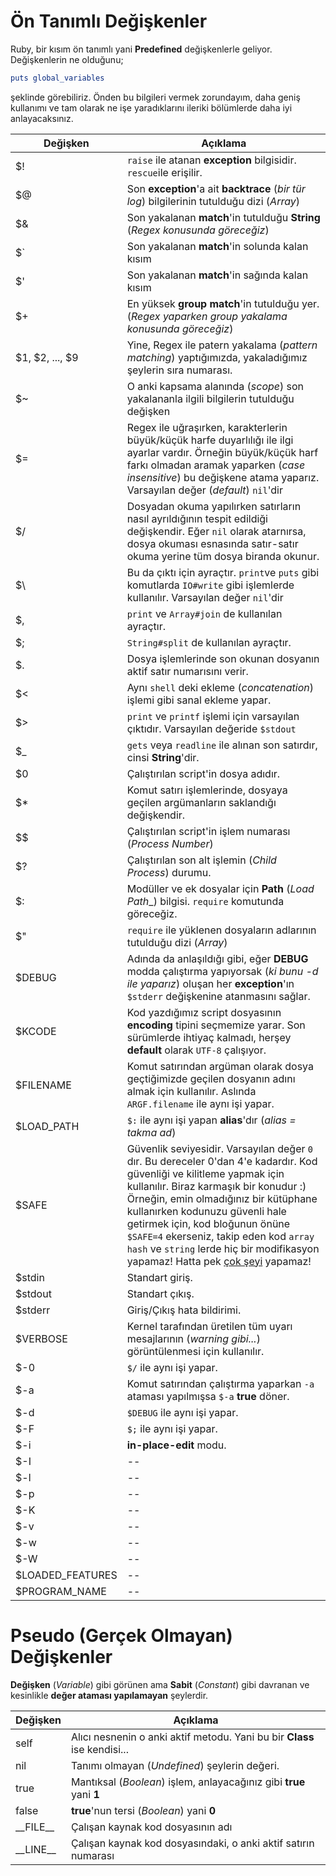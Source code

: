 # Ön Tanımlı Değişkenler
Ruby, bir kısım ön tanımlı yani **Predefined** değişkenlerle geliyor. Değişkenlerin ne olduğunu;

```ruby
puts global_variables
```
şeklinde görebiliriz. Önden bu bilgileri vermek zorundayım, daha geniş kullanımı ve tam olarak ne işe yaradıklarını ileriki bölümlerde daha iyi anlayacaksınız.

| Değişken | Açıklama |
| -- | -- |
| $! | `raise` ile atanan **exception** bilgisidir. `rescue`ile erişilir. |
| $@ | Son **exception**'a ait **backtrace** (_bir tür log_) bilgilerinin tutulduğu dizi (_Array_) |
| $& | Son yakalanan **match**'in tutulduğu **String** (_Regex konusunda göreceğiz_) |
| $\` | Son yakalanan **match**'in solunda kalan kısım |
| $' | Son yakalanan **match**'in sağında kalan kısım |
| $+ | En yüksek **group match**'in tutulduğu yer. (_Regex yaparken group yakalama konusunda göreceğiz_) |
| $1, $2, ..., $9 | Yine, Regex ile patern yakalama (_pattern matching_) yaptığımızda, yakaladığımız şeylerin sıra numarası. |
| $~ | O anki kapsama alanında (_scope_) son yakalananla ilgili bilgilerin tutulduğu değişken |
| $= | Regex ile uğraşırken, karakterlerin büyük/küçük harfe duyarlılığı ile ilgi ayarlar vardır. Örneğin büyük/küçük harf farkı olmadan aramak yaparken (_case insensitive_) bu değişkene atama yaparız. Varsayılan değer (_default_) `nil`'dir |
| $/ | Dosyadan okuma yapılırken satırların nasıl ayrıldığının tespit edildiği değişkendir. Eğer `nil` olarak atarnırsa, dosya okuması esnasında satır-satır okuma yerine tüm dosya biranda okunur. |
| $\ | Bu da çıktı için ayraçtır. `print`ve `puts` gibi komutlarda `IO#write` gibi işlemlerde kullanılır. Varsayılan değer `nil`'dir |
| $, | `print` ve `Array#join` de kullanılan ayraçtır. |
| $; | `String#split` de kullanılan ayraçtır. |
| $. | Dosya işlemlerinde son okunan dosyanın aktif satır numarısını verir. |
| $< | Aynı `shell` deki ekleme (_concatenation_) işlemi gibi sanal ekleme yapar. |
| $> | `print` ve `printf` işlemi için varsayılan çıktıdır. Varsayılan değeride `$stdout` |
| $_ | `gets` veya `readline` ile alınan son satırdır, cinsi **String**'dir. |
| $0 | Çalıştırılan script'in dosya adıdır. |
| $* | Komut satırı işlemlerinde, dosyaya geçilen argümanların saklandığı değişkendir. |
| $$ | Çalıştırılan script'in işlem numarası (_Process Number_) |
| $? | Çalıştırılan son alt işlemin (_Child Process_) durumu. |
| $: | Modüller ve ek dosyalar için **Path** (_Load Path__) bilgisi. `require` komutunda göreceğiz. |
| $" | `require` ile yüklenen dosyaların adlarının tutulduğu dizi (_Array_) |
| $DEBUG | Adında da anlaşıldığı gibi, eğer **DEBUG** modda çalıştırma yapıyorsak (_ki bunu -d ile yaparız_) oluşan her **exception**'ın `$stderr` değişkenine atanmasını sağlar. |
| $KCODE | Kod yazdığımız script dosyasının **encoding** tipini seçmemize yarar. Son sürümlerde ihtiyaç kalmadı, herşey **default** olarak `UTF-8` çalışıyor. |
| $FILENAME | Komut satırından argüman olarak dosya geçtiğimizde geçilen dosyanın adını almak için kullanılır. Aslında `ARGF.filename` ile aynı işi yapar. |
| $LOAD_PATH | `$:` ile aynı işi yapan **alias**'dır (_alias = takma ad_) |
| $SAFE | Güvenlik seviyesidir. Varsayılan değer `0` dır. Bu dereceler 0'dan 4'e kadardır. Kod güvenliği ve kilitleme yapmak için kullanılır. Biraz karmaşık bir konudur :) Örneğin, emin olmadığınız bir kütüphane kullanırken kodunuzu güvenli hale getirmek için, kod bloğunun önüne `$SAFE=4` ekerseniz, takip eden kod `array` `hash` ve `string` lerde hiç bir modifikasyon yapamaz! Hatta pek [çok şeyi](http://phrogz.net/programmingruby/taint.html) yapamaz! |
| $stdin | Standart giriş. |
| $stdout | Standart çıkış. |
| $stderr | Giriş/Çıkış hata bildirimi. |
| $VERBOSE | Kernel tarafından üretilen tüm uyarı mesajlarının (_warning gibi..._) görüntülenmesi için kullanılır. |
| $-0 | `$/` ile aynı işi yapar. |
| $-a | Komut satırından çalıştırma yaparkan `-a` ataması yapılmışsa `$-a` **true** döner. |
| $-d | `$DEBUG` ile aynı işi yapar. |
| $-F | `$;` ile aynı işi yapar. |
| $-i | **in-place-edit** modu. |
| $-I | -- |
| $-l | -- |
| $-p | -- |
| $-K | -- |
| $-v | -- |
| $-w | -- |
| $-W | -- |
| $LOADED_FEATURES | -- |
| $PROGRAM_NAME | -- |


# Pseudo (Gerçek Olmayan) Değişkenler
**Değişken** (_Variable_) gibi görünen ama **Sabit** (_Constant_) gibi davranan ve kesinlikle **değer ataması yapılamayan** şeylerdir.

| Değişken | Açıklama |
| -- | -- |
| self | Alıcı nesnenin o anki aktif metodu. Yani bu bir **Class** ise kendisi...  |
| nil | Tanımı olmayan (_Undefined_) şeylerin değeri. |
| true | Mantıksal (_Boolean_) işlem, anlayacağınız gibi **true** yani **1** |
| false | **true**'nun tersi (_Boolean_) yani **0** |
| \_\_FILE\_\_ | Çalışan kaynak kod dosyasının adı |
| \_\_LINE\_\_ | Çalışan kaynak kod dosyasındaki, o anki aktif satırın numarası |
